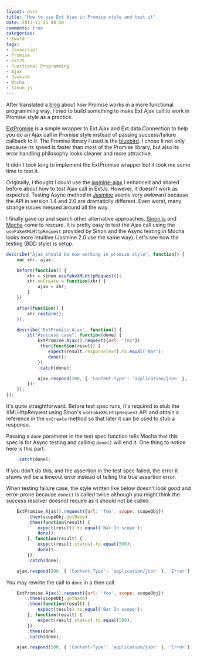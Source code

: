 ```yaml
---
layout: post
title: "How to use Ext Ajax in Promise style and test it"
date: 2013-11-25 08:50
comments: true
categories: 
- Sword
tags:
- Javascript
- Promise
- ExtJS
- Functional Programming
- Ajax
- Jasmine
- Mocha
- Sinon.js
---
```



[blog]: http://blog.jcoglan.com/2013/03/30/callbacks-are-imperative-promises-are-functional-nodes-biggest-missed-opportunity/
[ExtPromise]: https://github.com/kenspirit/ExtPromise
[bluebird]: https://github.com/petkaantonov/bluebird
[Sinon.js]: http://github.com/cjohansen/Sinon.JS
[jasmine-ajax]: http://www.thinkingincrowd.me/blog/2012/08/30/extjs-jasmine-unit-test-part-2-ajax-behavior-2/
[Jasmine]: http://pivotal.github.com/jasmine/
[Mocha]: http://github.com/visionmedia/mocha/

After translated a [blog][] about how Promise works in a more functional programming way, I tried to build something to make Ext Ajax call to work in Promise style as a practice.  

[ExtPromise][] is a simple wrapper to Ext.Ajax and Ext.data.Connection to help you do an Ajax call in Promise style instead of passing success/failure callback to it.  The Promise library I used is the [bluebird][].  I chose it not only because its speed is faster than most of the Promise library, but also its error handling philosophy looks cleaner and more attractive.  

It didn't took long to implement the ExtPromise wrapper but it took me some time to test it.  

Originally, I thought I could use the [jasmine-ajax][] I enhanced and shared before about how to test Ajax call in ExtJs.  However, it doesn't work as expected.  Testing Async method in [Jasmine][] seems very awkward because the API in version 1.4 and 2.0 are dramaticlly different.  Even worst, many strange issues messed around all the way.  

I finally gave up and search other alternative approaches.  [Sinon.js][] and [Mocha][] come to rescure.  It is pretty easy to test the Ajax call using the `useFakeXMLHttpRequest` provided by Sinon and the Async testing in Mocha looks more intuitive (Jasmine 2.0 use the same way).  Let's see how the testing (BDD style) is setup.  

```javascript
describe("Ajax should be now working in promise style", function() {
    var xhr, ajax;

    before(function() {
        xhr = sinon.useFakeXMLHttpRequest();
        xhr.onCreate = function(xhr) {
            ajax = xhr;
        }
    })

    after(function() {
        xhr.restore();
    });

    describe('ExtPromise.Ajax', function() {
        it("#success case", function(done) {
            ExtPromise.Ajax().request({url: 'foo'})
            .then(function(result) {
                expect(result.responseText).to.equal('Bar');
                done();
            })
            .catch(done);

            ajax.respond(200, { 'Content-Type': 'application/json' }, 'Bar');
        });
    });
});
```

It's quite straightforward.  Before test spec runs, it's required to stub the XMLHttpRequest using Sinon's `useFakeXMLHttpRequest` API and obtain a reference in the `onCreate` method so that later it can be used to stub a response.  

Passing a `done` parameter in the test spec function tells Mocha that this spec is for Async testing and callinig `done()` will end it.  One thing to notice here is this part.  

```javascript
    .catch(done);
```

If you don't do this, and the assertion in the test spec failed, the error it shows will be a timeout error instead of telling the true assertion error.  

When testing failure case, the style written like below doesn't look good and error-prone because `done()` is called twice although you might think the success resolver doesnot require as it should not be called.  

```javascript
    ExtPromise.Ajax().request({url: 'foo', scope: scopeObj})
        .then(scopeObj.getName)
        .then(function(result) {
            expect(result).to.equal('Bar In scope');
            done();
        }, function(result) {
            expect(result.status).to.equal(500);
            done();
        })
        .catch(done);

    ajax.respond(500, { 'Content-Type': 'application/json' }, 'Error');
```

You may rewrite the call to `done` in a then call.  

```javascript
    ExtPromise.Ajax().request({url: 'foo', scope: scopeObj})
        .then(scopeObj.getName)
        .then(function(result) {
            expect(result).to.equal('Bar In scope');
        }, function(result) {
            expect(result.status).to.equal(500);
        })
        .then(done)
        .catch(done);

    ajax.respond(500, { 'Content-Type': 'application/json' }, 'Error');
```

